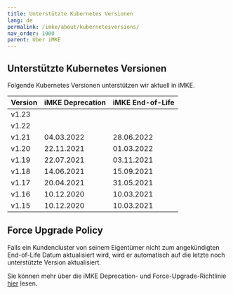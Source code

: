 ```yaml
---
title: Unterstützte Kubernetes Versionen
lang: de
permalink: /imke/about/kubernetesversions/
nav_order: 1900
parent: Über iMKE
---
```

<!-- LTeX:  language=de-DE -->

## Unterstützte Kubernetes Versionen

Folgende Kubernetes Versionen unterstützen wir aktuell in iMKE.

| Version | iMKE Deprecation| iMKE End-of-Life |
|---------|-----------------|------------------|
| v1.23   |                 |                  |
| v1.22   |                 |                  |
| v1.21   | 04.03.2022      | 28.06.2022       |
| v1.20   | 22.11.2021      | 01.03.2022       |
| v1.19   | 22.07.2021      | 03.11.2021       |
| v1.18   | 14.06.2021      | 15.09.2021       |
| v1.17   | 20.04.2021      | 31.05.2021       |
| v1.16   | 10.12.2020      | 10.03.2021       |
| v1.15   | 10.12.2020      | 10.03.2021       |

## Force Upgrade Policy

Falls ein Kundencluster von seinem Eigentümer nicht zum angekündigten End-of-Life Datum aktualisiert wird, wird er automatisch auf die letzte noch unterstützte Version aktualisiert.

Sie können mehr über die iMKE Deprecation- und Force-Upgrade-Richtlinie [hier](../../clusterlifecycle/deprecationpolicy) lesen.
